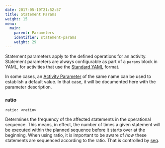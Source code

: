 ```yaml
---
date: 2017-05-19T21:52:57
title: Statement Params
weight: 15
menu:
  main:
    parent: Parameters
    identifier: statement-params
    weight: 29
---
```


Statement parameters apply to the defined operations for an activity. Statement
parameters are always configurable as part of a `params` block in YAML, for
activities that use the [Standard YAML](/user-guide/standard_yaml) format.

In some cases, an [Activity Parameter](/parameters/activity_params) of the same
name can be used to establish a default value. In that case, it will be
documented here with the parameter description. 

### ratio

`ratio: <ratio>`

Determines the frequency of the affected statements in the operational sequence.
This means, in effect, the number of times a given statement will be executed
within the planned sequence before it starts over at the beginning. When using ratio,
it is important to be aware of *how* these statements are sequenced according
to the ratio. That is controlled by [seq](/parameters/activity_params#seq).






